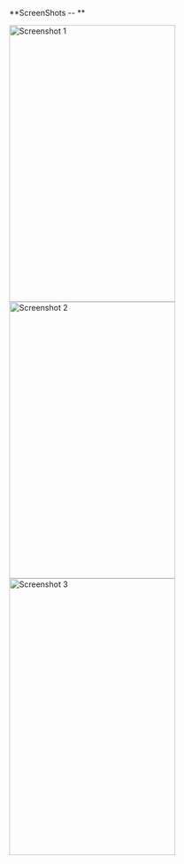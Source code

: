**ScreenShots -- **

  <img src="https://github.com/LovedeepSingh19/JetSetGo/assets/91473234/7540f497-db3a-433f-adf9-5ab343aa1ac1" alt="Screenshot 1" width="300" height="500">
  <img src="https://github.com/LovedeepSingh19/JetSetGo/assets/91473234/d6cdaf0a-75cb-4d6d-958e-0806364a27a8" alt="Screenshot 2" width="300" height="500">
  <img src="https://github.com/LovedeepSingh19/JetSetGo/assets/91473234/4b9f4ee3-1941-459d-be08-73a80216a70c" alt="Screenshot 3" width="300" height="500">
